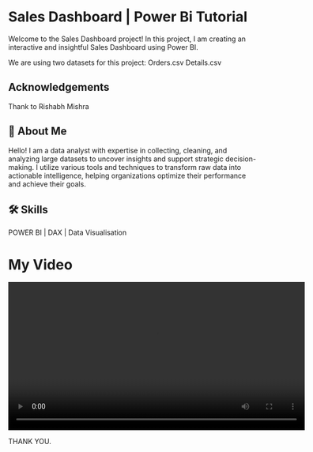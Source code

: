 
# Sales Dashboard | Power Bi Tutorial

Welcome to the Sales Dashboard project! In this project, I am creating an interactive and insightful Sales Dashboard using Power BI.

We are using two datasets for this project:
Orders.csv
Details.csv



## Acknowledgements
Thank to Rishabh Mishra

## 🚀 About Me
Hello! I am a data analyst with expertise in collecting, cleaning, and analyzing large datasets to uncover insights and support strategic decision-making. I utilize various tools and techniques to transform raw data into actionable intelligence, helping organizations optimize their performance and achieve their goals.


## 🛠 Skills
POWER BI | DAX | Data Visualisation

# My Video

<video width="600" controls>
  <source src="[path/to/your/video.mp4](https://github.com/GayatriBhinge/POWER-BI-SalesOrderData/blob/main/SalesOrder_Dashboard_GayatriBhinge.mp4)" type="video/mp4">
  Your browser does not support the video tag.
</video>

THANK YOU.
